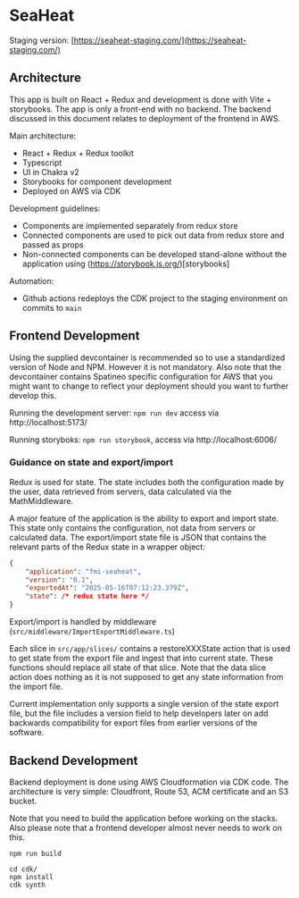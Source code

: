 # SeaHeat

Staging version: [https://seaheat-staging.com/](https://seaheat-staging.com/)

## Architecture

This app is built on React + Redux and development is done with Vite + storybooks. The app is only a front-end with no backend. The backend discussed in this document relates to deployment of the frontend in AWS.

Main architecture:
 - React + Redux + Redux toolkit
 - Typescript
 - UI in Chakra v2
 - Storybooks for component development
 - Deployed on AWS via CDK

Development guidelines:
 - Components are implemented separately from redux store
 - Connected components are used to pick out data from redux store and passed as props
 - Non-connected components can be developed stand-alone without the application using (https://storybook.js.org/)[storybooks]

Automation:
 - Github actions redeploys the CDK project to the staging environment on commits to `main`

## Frontend Development

Using the supplied devcontainer is recommended so to use a standardized version of Node and NPM. However it is not mandatory. Also note that the devcontainer contains Spatineo specific configuration for AWS that you might want to change to reflect your deployment should you want to further develop this.

Running the development server: `npm run dev` access via http://localhost:5173/

Running storyboks: `npm run storybook`, access via http://localhost:6006/

### Guidance on state and export/import

Redux is used for state. The state includes both the configuration made by the user, data retrieved from servers, data calculated via the MathMiddleware. 

A major feature of the application is the ability to export and import state. This state only contains the configuration, not data from servers or calculated data. The export/import state file is JSON that contains the relevant parts of the Redux state in a wrapper object:

```json
{
    "application": "fmi-seaheat",
    "version": "0.1",
    "exportedAt": "2025-05-16T07:12:23.379Z",
    "state": /* redux state here */
}
```

Export/import is handled by middleware (`src/middleware/ImportExportMiddleware.ts`)

Each slice in `src/app/slices/` contains a restoreXXXState action that is used to get state from the export file and ingest that into current state. These functions should replace all state of that slice. Note that the data slice action does nothing as it is not supposed to get any state information from the import file.

Current implementation only supports a single version of the state export file, but the file includes a version field to help developers later on add backwards compatibility for export files from earlier versions of the software.

## Backend Development

Backend deployment is done using AWS Cloudformation via CDK code. The architecture is very simple: Cloudfront, Route 53, ACM certificate and an S3 bucket. 

Note that you need to build the application before working on the stacks. Also please note that a frontend developer almost never needs to work on this.

```shell
npm run build

cd cdk/
npm install
cdk synth
```

